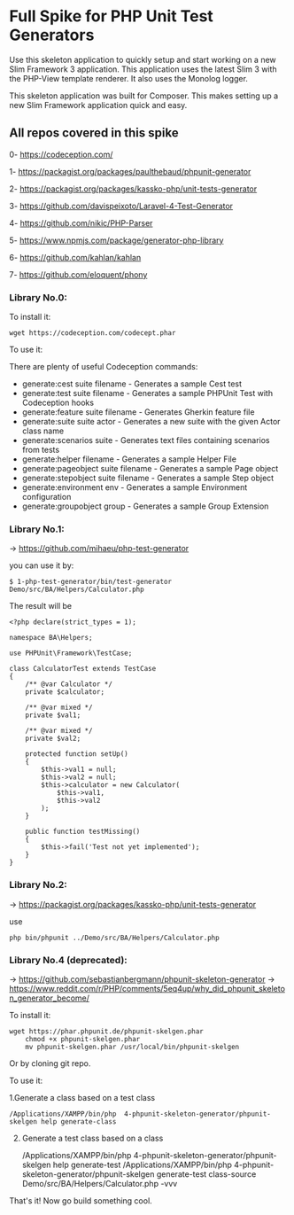 # Full Spike for PHP Unit Test Generators

Use this skeleton application to quickly setup and start working on a new Slim Framework 3 application. This application uses the latest Slim 3 with the PHP-View template renderer. It also uses the Monolog logger.

This skeleton application was built for Composer. This makes setting up a new Slim Framework application quick and easy.

## All repos covered in this spike

0- https://codeception.com/

1- https://packagist.org/packages/paulthebaud/phpunit-generator

2- https://packagist.org/packages/kassko-php/unit-tests-generator

3- https://github.com/davispeixoto/Laravel-4-Test-Generator

4- https://github.com/nikic/PHP-Parser

5- https://www.npmjs.com/package/generator-php-library

6- https://github.com/kahlan/kahlan

7- https://github.com/eloquent/phony


### Library No.0:

To install it:
    
    wget https://codeception.com/codecept.phar

To use it:

There are plenty of useful Codeception commands:

- generate:cest suite filename - Generates a sample Cest test
- generate:test suite filename - Generates a sample PHPUnit Test with Codeception hooks
- generate:feature suite filename - Generates Gherkin feature file
- generate:suite suite actor - Generates a new suite with the given Actor class name
- generate:scenarios suite - Generates text files containing scenarios from tests
- generate:helper filename - Generates a sample Helper File
- generate:pageobject suite filename - Generates a sample Page object
- generate:stepobject suite filename - Generates a sample Step object
- generate:environment env - Generates a sample Environment configuration
- generate:groupobject group - Generates a sample Group Extension


### Library No.1:

-> https://github.com/mihaeu/php-test-generator 

you can use it by:

    $ 1-php-test-generator/bin/test-generator Demo/src/BA/Helpers/Calculator.php


The result will be 

    <?php declare(strict_types = 1);
    
    namespace BA\Helpers;
    
    use PHPUnit\Framework\TestCase;
    
    class CalculatorTest extends TestCase
    {
        /** @var Calculator */
        private $calculator;
    
        /** @var mixed */
        private $val1;
    
        /** @var mixed */
        private $val2;
    
        protected function setUp()
        {
            $this->val1 = null;
            $this->val2 = null;
            $this->calculator = new Calculator(
                $this->val1,
                $this->val2
            );
        }
    
        public function testMissing()
        {
            $this->fail('Test not yet implemented');
        }
    }


### Library No.2:

-> https://packagist.org/packages/kassko-php/unit-tests-generator

use 

    php bin/phpunit ../Demo/src/BA/Helpers/Calculator.php



### Library No.4 (deprecated):

-> https://github.com/sebastianbergmann/phpunit-skeleton-generator
-> https://www.reddit.com/r/PHP/comments/5eq4up/why_did_phpunit_skeleton_generator_become/

To install it:

    wget https://phar.phpunit.de/phpunit-skelgen.phar
        chmod +x phpunit-skelgen.phar
        mv phpunit-skelgen.phar /usr/local/bin/phpunit-skelgen

Or by cloning git repo.

To use it:

1.Generate a class based on a test class
      
    /Applications/XAMPP/bin/php  4-phpunit-skeleton-generator/phpunit-skelgen help generate-class
    
2. Generate a test class based on a class

    /Applications/XAMPP/bin/php  4-phpunit-skeleton-generator/phpunit-skelgen help generate-test
    /Applications/XAMPP/bin/php  4-phpunit-skeleton-generator/phpunit-skelgen  generate-test class-source Demo/src/BA/Helpers/Calculator.php -vvv
    
    
That's it! Now go build something cool.
